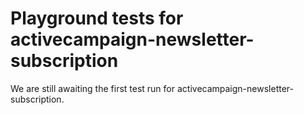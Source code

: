 # Playground tests for activecampaign-newsletter-subscription
We are still awaiting the first test run for activecampaign-newsletter-subscription.
